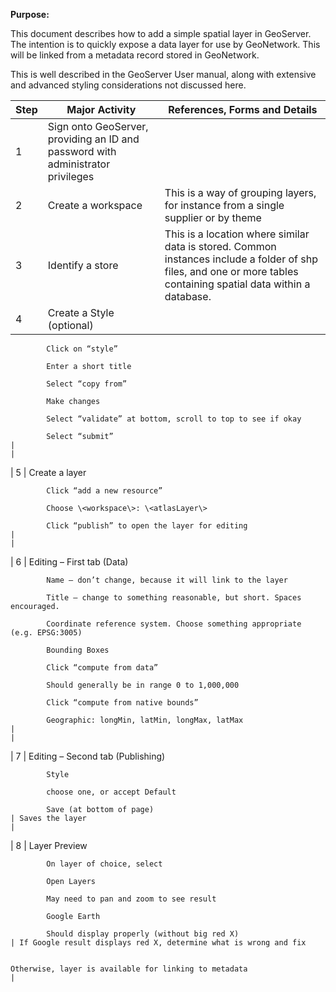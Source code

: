 ﻿**Purpose:**

This document describes how to add a simple spatial layer in GeoServer. The intention is to quickly expose a data layer for use by GeoNetwork. This will be linked from a metadata record stored in GeoNetwork.

This is well described in the GeoServer User manual, along with extensive and advanced styling considerations not discussed here.

| **Step** | **Major Activity**                                                              | **References, Forms and Details**                                                                                                                                  |
|----------|---------------------------------------------------------------------------------|--------------------------------------------------------------------------------------------------------------------------------------------------------------------|
| 1        | Sign onto GeoServer, providing an ID and password with administrator privileges |                                                                                                                                                                    |
| 2        | Create a workspace                                                              | This is a way of grouping layers, for instance from a single supplier or by theme                                                                                  |
| 3        | Identify a store                                                                | This is a location where similar data is stored. Common instances include a folder of shp files, and one or more tables containing spatial data within a database. |
| 4        | Create a Style (optional)                                                       
                                                                                             
            Click on “style”                                                                 
                                                                                             
            Enter a short title                                                              
                                                                                             
            Select “copy from”                                                               
                                                                                             
            Make changes                                                                     
                                                                                             
            Select “validate” at bottom, scroll to top to see if okay                        
                                                                                             
            Select “submit”                                                                  |                                                                                                                                                                    |
| 5        | Create a layer                                                                  
                                                                                             
            Click “add a new resource”                                                       
                                                                                             
            Choose \<workspace\>: \<atlasLayer\>                                             
                                                                                             
            Click “publish” to open the layer for editing                                    |                                                                                                                                                                    |
| 6        | Editing – First tab (Data)                                                      
                                                                                             
            Name – don’t change, because it will link to the layer                           
                                                                                             
            Title – change to something reasonable, but short. Spaces encouraged.            
                                                                                             
            Coordinate reference system. Choose something appropriate (e.g. EPSG:3005)       
                                                                                             
            Bounding Boxes                                                                   
                                                                                             
            Click “compute from data”                                                        
                                                                                             
            Should generally be in range 0 to 1,000,000                                      
                                                                                             
            Click “compute from native bounds”                                               
                                                                                             
            Geographic: longMin, latMin, longMax, latMax                                     |                                                                                                                                                                    |
| 7        | Editing – Second tab (Publishing)                                               
                                                                                             
            Style                                                                            
                                                                                             
            choose one, or accept Default                                                    
                                                                                             
            Save (at bottom of page)                                                         | Saves the layer                                                                                                                                                    |
| 8        | Layer Preview                                                                   
                                                                                             
            On layer of choice, select                                                       
                                                                                             
            Open Layers                                                                      
                                                                                             
            May need to pan and zoom to see result                                           
                                                                                             
            Google Earth                                                                     
                                                                                             
            Should display properly (without big red X)                                      | If Google result displays red X, determine what is wrong and fix                                                                                                   
                                                                                                                                                                                                                                                                  
                                                                                              Otherwise, layer is available for linking to metadata                                                                                                               |
